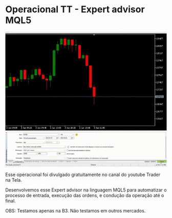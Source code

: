 # Operacional TT - Expert advisor MQL5
![Preview](https://raw.githubusercontent.com/davifelipems/operacional-tt/8-setup/setup/backtest-tt-2.gif?token=GHSAT0AAAAAACHBONIHOPIWYZQ2HGZH3IBKZHXD44Q)
![Preview](https://raw.githubusercontent.com/davifelipems/operacional-tt/8-setup/setup/backtest-tt.gif?token=GHSAT0AAAAAACHBONIGULXUPKA6JFJCD4FIZHXD4DA)

Esse operacional foi divulgado gratuitamente no canal do youtube Trader na Tela. 

Desenvolvemos esse Expert advisor na linguagem MQL5 para automatizar o processo de entrada, execução das ordens, e condução da operação até o final.

OBS: Testamos apenas na B3. Não testamos em outros mercados.
